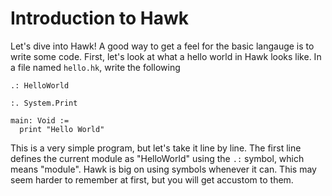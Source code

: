 # Introduction to Hawk

Let's dive into Hawk! A good way to get a feel for the basic langauge is to write
some code. First, let's look at what a hello world in Hawk looks like. In a file
named ```hello.hk```, write the following
```
.: HelloWorld

:. System.Print

main: Void :=
  print "Hello World"
```

This is a very simple program, but let's take it line by line. The first line
defines the current module as "HelloWorld" using the ```.:``` symbol, which means
"module". Hawk is big on using symbols whenever it can. This may seem harder to
remember at first, but you will get accustom to them.